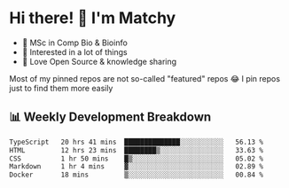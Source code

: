 # Hi there! 👋 I'm Matchy

- 🧬 MSc in Comp Bio & Bioinfo
- 🎈 Interested in a lot of things
- 💜 Love Open Source & knowledge sharing

Most of my pinned repos are not so-called "featured" repos 😂 I pin repos just to find them more easily

## 📊 Weekly Development Breakdown

<!--START_SECTION:waka-->

```txt
TypeScript   20 hrs 41 mins  ██████████████░░░░░░░░░░░   56.13 %
HTML         12 hrs 23 mins  ████████▒░░░░░░░░░░░░░░░░   33.63 %
CSS          1 hr 50 mins    █▒░░░░░░░░░░░░░░░░░░░░░░░   05.02 %
Markdown     1 hr 4 mins     ▓░░░░░░░░░░░░░░░░░░░░░░░░   02.89 %
Docker       18 mins         ▒░░░░░░░░░░░░░░░░░░░░░░░░   00.84 %
```

<!--END_SECTION:waka-->
